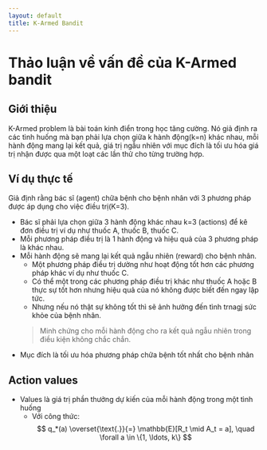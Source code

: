 ```yaml
---
layout: default
title: K-Armed Bandit
---
```


<script type="text/javascript" async
  src="https://cdn.jsdelivr.net/npm/mathjax@3/es5/tex-mml-chtml.js">
</script>

# Thảo luận về vấn đề của K-Armed bandit
## Giới thiệu
K-Armed problem là bài toán kinh điển trong học tăng cường. Nó giả định ra các tình huống mà bạn phải lựa chọn giữa k hành động(k=n) khác nhau, mỗi hành động mang lại kết quả, giá trị ngẫu nhiên với mục đích là tối ưu hóa giá trị nhận được qua một loạt các lần thử cho từng trường hợp.
## Ví dụ thực tế
Giả định rằng bác sĩ (agent) chữa bệnh cho bệnh nhân với 3 phương pháp được áp dụng cho việc điều trị(K=3). 
- Bác sĩ phải lựa chọn giữa 3 hành động khác nhau k=3 (actions) để kê đơn điều trị ví dụ như thuốc A, thuốc B, thuốc C.
- Mỗi phương pháp điều trị là 1 hành động và hiệu quả của 3 phương pháp là khác nhau.
- Mỗi hành động sẽ mang lại kết quả ngẫu nhiên (reward) cho bệnh nhân.
    + Một phương pháp điều trị dường như hoạt động tốt hơn các phương pháp khác ví dụ như thuốc C.
    + Có thể một trong các phương pháp điều trị khác như thuốc A hoặc B thực sự tốt hơn nhưng hiệu quả của nó không được biết đến ngay lập tức.
    + Nhưng nếu nó thật sự không tốt thì sẽ ảnh hưởng đến tình trnagj sức khỏe của bệnh nhân.
    > Minh chứng cho mỗi hành động cho ra kết quả ngẫu nhiên trong điều kiện không chắc chắn. 
- Mục đích là tối ưu hóa phương pháp chữa bệnh tốt nhất cho bệnh nhân
## Action values
- Values là giá trị phần thưởng dự kiến của mỗi hành động trong một tình huống
    * Với công thức: 
$$
q_*(a) \overset{\text{.}}{=} \mathbb{E}[R_t \mid A_t = a], \quad \forall a \in \{1, \ldots, k\}
$$

     